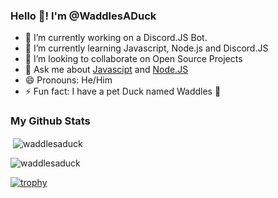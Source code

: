 ### Hello 👋! I'm @WaddlesADuck

- 🔭 I’m currently working on a Discord.JS Bot.
- 🌱 I’m currently learning Javascript, Node.js and Discord.JS
- 👯 I’m looking to collaborate on Open Source Projects
- 💬 Ask me about [Javascipt](https://developer.mozilla.org/en-US/docs/Web/JavaScript) and [Node.JS](https://nodejs.org/)
- 😄 Pronouns: He/Him
- ⚡ Fun fact: I have a pet Duck named Waddles 🦆

### My Github Stats



<p>&nbsp;<img align="center" src="https://github-readme-stats.vercel.app/api?username=waddlesaduck&show_icons=true&locale=en" alt="waddlesaduck" /></p>

<p><img align="center" src="https://github-readme-streak-stats.herokuapp.com/?user=waddlesaduck&" alt="waddlesaduck" /></p>

[![trophy](https://github-profile-trophy.vercel.app/?username=ryo-ma&theme=onedark)](https://github.com/ryo-ma/github-profile-trophy)
